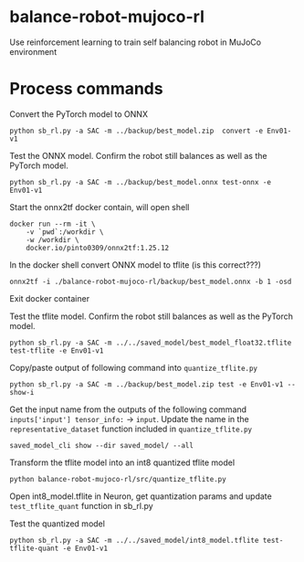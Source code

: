 # balance-robot-mujoco-rl
Use reinforcement learning to train self balancing robot in MuJoCo environment




# Process commands


Convert the PyTorch model to ONNX

    python sb_rl.py -a SAC -m ../backup/best_model.zip  convert -e Env01-v1

Test the ONNX model. Confirm the robot still balances as well as the PyTorch model.

    python sb_rl.py -a SAC -m ../backup/best_model.onnx test-onnx -e Env01-v1

Start the onnx2tf docker contain, will open shell

    docker run --rm -it \
        -v `pwd`:/workdir \
        -w /workdir \
        docker.io/pinto0309/onnx2tf:1.25.12

In the docker shell convert ONNX model to tflite (is this correct???)

    onnx2tf -i ./balance-robot-mujoco-rl/backup/best_model.onnx -b 1 -osd

Exit docker container

Test the tflite model. Confirm the robot still balances as well as the PyTorch model.

    python sb_rl.py -a SAC -m ../../saved_model/best_model_float32.tflite test-tflite -e Env01-v1

Copy/paste output of following command into `quantize_tflite.py`

    python sb_rl.py -a SAC -m ../backup/best_model.zip test -e Env01-v1 --show-i

Get the input name from the outputs of the following command `inputs['input'] tensor_info:` -> `input`. Update the name in the `representative_dataset` function included in `quantize_tflite.py`

    saved_model_cli show --dir saved_model/ --all

Transform the tflite model into an int8 quantized tflite model

    python balance-robot-mujoco-rl/src/quantize_tflite.py

Open int8_model.tflite in Neuron, get quantization params and update `test_tflite_quant` function in sb_rl.py

Test the quantized model

    python sb_rl.py -a SAC -m ../../saved_model/int8_model.tflite test-tflite-quant -e Env01-v1